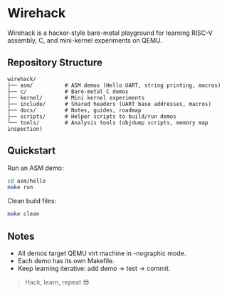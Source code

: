 # Wirehack

Wirehack is a hacker-style bare-metal playground for learning RISC-V assembly, C, and mini-kernel experiments on QEMU.

## Repository Structure

```text
wirehack/
├── asm/          # ASM demos (Hello UART, string printing, macros)
├── c/            # Bare-metal C demos
├── kernel/       # Mini kernel experiments
├── include/      # Shared headers (UART base addresses, macros)
├── docs/         # Notes, guides, roadmap
├── scripts/      # Helper scripts to build/run demos
└── tools/        # Analysis tools (objdump scripts, memory map inspection)
```

## Quickstart

Run an ASM demo:

```bash
cd asm/hello
make run
```

Clean build files:

```bash
make clean
```

## Notes

- All demos target QEMU virt machine in -nographic mode.
- Each demo has its own Makefile.
- Keep learning iterative: add demo → test → commit.

> Hack, learn, repeat 😎

